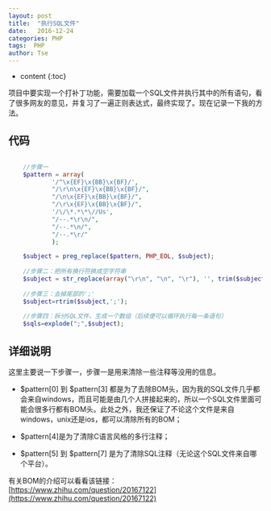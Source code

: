 ```yaml
---
layout: post
title:  "执行SQL文件"
date:   2016-12-24
categories: PHP
tags:  PHP
author: Tse
---
```


* content
{:toc}

项目中要实现一个打补丁功能，需要加载一个SQL文件并执行其中的所有语句，看了很多网友的意见，并复习了一遍正则表达式，最终实现了。现在记录一下我的方法。

## 代码

```php

	//步骤一
	$pattern = array(
            '/^\x{EF}\x{BB}\x{BF}/',
            "/\r\n\x{EF}\x{BB}\x{BF}/",
            "/\n\x{EF}\x{BB}\x{BF}/",
            "/\r\x{EF}\x{BB}\x{BF}/",
            '/\/\*.*\*\//Us',
            "/--.*\r\n/",
            "/--.*\n/",
            "/--.*\r/"
            );

	$subject = preg_replace($pattern, PHP_EOL, $subject);
	
	//步骤二：把所有换行符换成空字符串
	$subject = str_replace(array("\r\n", "\n", "\r"), '', trim($subject));
        
	//步骤三：去掉尾部的';'
	$subject=rtrim($subject,';');
    
	//步骤四：拆分SQL文件，生成一个数组（后续便可以循环执行每一条语句）
	$sqls=explode(";",$subject);

```

## 详细说明

这里主要说一下步骤一，步骤一是用来清除一些注释等没用的信息。

* $pattern[0] 到 $pattern[3] 都是为了去除BOM头，因为我的SQL文件几乎都会来自windows，而且可能是由几个人拼接起来的，所以一个SQL文件里面可能会很多行都有BOM头。此处之外，我还保证了不论这个文件是来自windows，unix还是ios，都可以清除所有的BOM；

* $pattern[4]是为了清除C语言风格的多行注释；

* $pattern[5] 到 $pattern[7] 是为了清除SQL注释（无论这个SQL文件来自哪个平台）。


有关BOM的介绍可以看看该链接：[https://www.zhihu.com/question/20167122](https://www.zhihu.com/question/20167122)